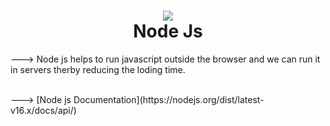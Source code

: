 <h1 align="center">
  <img src="https://www.javatpoint.com/js/nodejs/images/node-js-tutorial.png"><br>
  Node Js
</h1>
<p>---> Node js helps to run javascript outside the browser and we can run it in servers therby reducing the loding time.</p><br>
---> [Node js Documentation](https://nodejs.org/dist/latest-v16.x/docs/api/)
